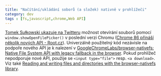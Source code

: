```yaml
---
title: "Načítání/ukládání soborů (a složek) nativně v prohlížeči"
category: dev
tags : [fs,javascript,chrome,Web API]
---
```


[Tomek Sułkowski ukazuje na Twitteru](https://twitter.com/sulco/status/1313798240043753473) možnost otevírání souborů pomocí `window.showOpenFilePicker()` v poslední verzi Chromu ([Chrome 86 přináší několik nových API - Root.cz](https://www.root.cz/zpravicky/chrome-86-prinasi-nekolik-novych-api/)). Univerzálně použitelný kód nezávisle na podpoře nového API je k nalezení v [GoogleChromeLabs/browser-nativefs: Native File System API with legacy fallback in the browser](https://github.com/GoogleChromeLabs/browser-nativefs). Pokud prohlížeč nepodporuje nové API, použije se `<input type="file">` resp. `<a download>`. Viz také [Reading and writing files and directories with the browser-nativefs library](https://web.dev/browser-nativefs/).